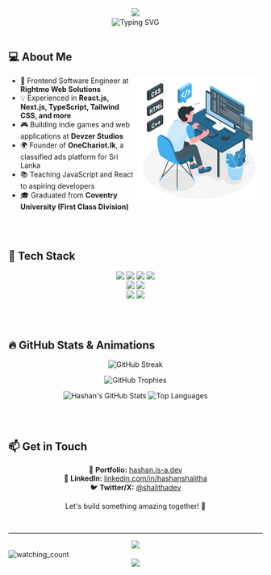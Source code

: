 <div align="center">
  <img src="https://capsule-render.vercel.app/api?type=waving&color=0:41B0F1,100:2975D6&height=200&section=header&text=Hashan%20Shalitha&fontSize=55&fontColor=ffffff&fontAlignY=35&desc=T3-Stack%20Developer&descSize=25&descAlignY=55&animation=fadeIn" />
</div>

<div align="center">
  <img src="https://readme-typing-svg.herokuapp.com?font=Fira+Code&weight=500&size=25&pause=1000&color=41B0F1&center=true&vCenter=true&random=false&width=435&lines=Frontend+Expert;TypeScript+Enthusiast;Open+Source+Contributor;Problem+Solver;Continuous+Learner;Indie+Game+Developer;Entrepreneur" alt="Typing SVG" />
</div>

<br/>

<!--- <p align="center">
  🚀 <strong>Frontend Software Engineer | Indie Game Developer | Entrepreneur</strong><br>
  🔹 Founder of <a href="https://devzer.com">Devzer Studio</a> | Creator of <a href="https://onechariot.lk">OneChariot.lk</a><br>
  🔹 Passionate about web development, game development, and crafting digital experiences
</p> --->

## 💻 About Me
<img align="right" alt="Coding" width="250" src="./developer.svg"/>

- 🎨 Frontend Software Engineer at **Rightmo Web Solutions**
- 💡 Experienced in **React.js, Next.js, TypeScript, Tailwind CSS, and more**
- 🎮 Building indie games and web applications at **Devzer Studios**
- 🌍 Founder of **OneChariot.lk**, a classified ads platform for Sri Lanka
- 📚 Teaching JavaScript and React to aspiring developers
- 🎓 Graduated from **Coventry University (First Class Division)**

<br />
<br />

## 💫 Tech Stack

<p align="center">
  <img src="https://img.shields.io/badge/React-20232A?style=for-the-badge&logo=react&logoColor=61DAFB">
  <img src="https://img.shields.io/badge/Next.js-000000?style=for-the-badge&logo=next.js&logoColor=white">
  <img src="https://img.shields.io/badge/TypeScript-007ACC?style=for-the-badge&logo=typescript&logoColor=white">
  <img src="https://img.shields.io/badge/Tailwind_CSS-38B2AC?style=for-the-badge&logo=tailwind-css&logoColor=white">
  <br>
  <img src="https://img.shields.io/badge/Firebase-FFCA28?style=for-the-badge&logo=firebase&logoColor=white">
  <img src="https://img.shields.io/badge/Node.js-339933?style=for-the-badge&logo=node.js&logoColor=white">
  <br>
  <img src="https://img.shields.io/badge/Unity-100000?style=for-the-badge&logo=unity&logoColor=white">
  <img src="https://img.shields.io/badge/Godot-478CBF?style=for-the-badge&logo=godot-engine&logoColor=white">
</p>

<br/>
<br/>

## 🔥 GitHub Stats & Animations

<p align="center">
  <img src="https://github-readme-streak-stats.herokuapp.com/?user=hashaaan&theme=radical&hide_border=true" alt="GitHub Streak"/>
</p>
<p align="center">
  <img src="https://github-profile-trophy.vercel.app/?username=hashaaan&theme=radical&no-frame=true&margin-w=10" alt="GitHub Trophies"/>
</p>
<p align="center">
  <img src="https://github-readme-stats.vercel.app/api?username=hashaaan&show_icons=true&theme=radical" alt="Hashan's GitHub Stats"/>
  <img src="https://github-readme-stats.vercel.app/api/top-langs/?username=hashaaan&layout=compact&theme=radical" alt="Top Languages"/>
</p>

<br/>
<br/>

## 📫 Get in Touch

<p align="center">
  🔗 <strong>Portfolio:</strong> <a href="https://hashan.is-a.dev">hashan.is-a.dev</a><br>
  💼 <strong>LinkedIn:</strong> <a href="https://linkedin.com/in/hashanshalitha">linkedin.com/in/hashanshalitha</a><br>
  🐦 <strong>Twitter/X:</strong> <a href="https://twitter.com/shalithadev">@shalithadev</a>
</p>

<p align="center">Let's build something amazing together! 🚀</p>

<br/>

---

<div align="center">
  <img src="https://visitor-badge.laobi.icu/badge?page_id=hashaaan"  />
</div>

<img src="https://komarev.com/ghpvc/?username=hashaaan&color=2975D6" alt="watching_count" />

<div align="center">
  <img src="https://capsule-render.vercel.app/api?type=waving&color=0:41B0F1,100:2975D6&height=120&section=footer" />
</div>
